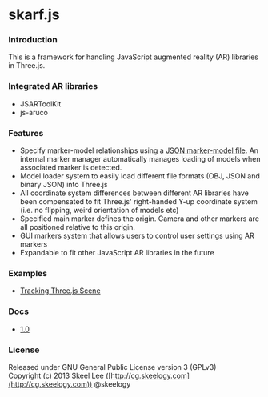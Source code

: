 skarf.js
========

### Introduction

This is a framework for handling JavaScript augmented reality (AR) libraries in Three.js.

### Integrated AR libraries

 * JSARToolKit
 * js-aruco

### Features

 * Specify marker-model relationships using a [JSON marker-model file](https://github.com/skeelogy/skarf.js/blob/master/examples/models/models_jsartoolkit.json). An internal marker manager automatically manages loading of models when associated marker is detected.
 * Model loader system to easily load different file formats (OBJ, JSON and binary JSON) into Three.js
 * All coordinate system differences between different AR libraries have been compensated to fit Three.js' right-handed Y-up coordinate system (i.e. no flipping, weird orientation of models etc)
 * Specified main marker defines the origin. Camera and other markers are all positioned relative to this origin.
 * GUI markers system that allows users to control user settings using AR markers
 * Expandable to fit other JavaScript AR libraries in the future

### Examples

* [Tracking Three.js Scene](http://skeelogy.github.io/skarf.js/examples/skarf_trackThreejsScene.html)

### Docs

* [1.0](http://skeelogy.github.io/skarf.js/docs/1.0)

### License

Released under GNU General Public License version 3 (GPLv3)<br/>
Copyright (c) 2013 Skeel Lee ([http://cg.skeelogy.com](http://cg.skeelogy.com)) @skeelogy
